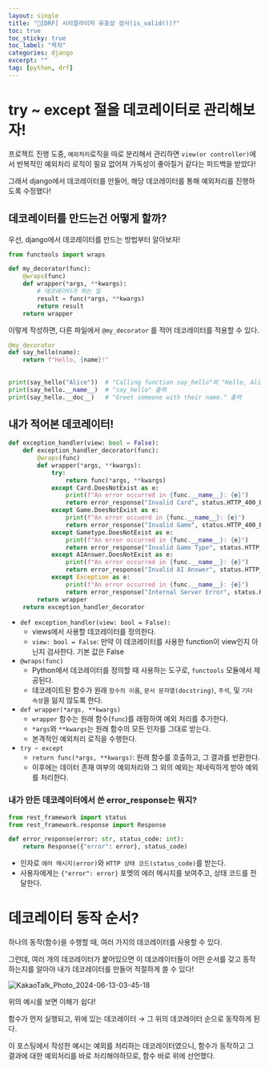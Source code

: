 ```yaml
---
layout: single
title: "📘[DRF] 시리얼라이저 유효성 검사(is_valid())?"
toc: true
toc_sticky: true
toc_label: "목차"
categories: django
excerpt: ""
tag: [python, drf]
---
```


# try ~ except 절을 데코레이터로 관리해보자!

프로젝트 진행 도중, `예외처리`로직을 따로 분리해서 관리하면 `view(or controller)`에서 반복적인 예외처리 로직이 필요 없어져 가독성이 좋아질거 같다는 피드백을 받았다!

그래서 django에서 데코레이터를 만들어, 해당 데코레이터를 통해 예외처리를 진행하도록 수정했다!

## 데코레이터를 만드는건 어떻게 할까?

우선, django에서 데코레이터를 만드는 방법부터 알아보자!

```python
from functools import wraps

def my_decorator(func):
    @wraps(func)
    def wrapper(*args, **kwargs):
        # 데코레이터가 하는 일
        result = func(*args, **kwargs)
        return result
    return wrapper
```

이렇게 작성하면, 다른 파일에서 `@my_decorator` 를 적어 데코레이터를 적용할 수 있다.

```python
@my_decorator
def say_hello(name):
    return f"Hello, {name}!"
   
   
print(say_hello("Alice"))  # "Calling function say_hello"와 "Hello, Alice!" 출력
print(say_hello.__name__)  # "say_hello" 출력
print(say_hello.__doc__)   # "Greet someone with their name." 출력
```

## 내가 적어본 데코레이터!

```python
def exception_handler(view: bool = False):
    def exception_handler_decorator(func):
        @wraps(func)
        def wrapper(*args, **kwargs):
            try:
                return func(*args, **kwargs)
            except Card.DoesNotExist as e:
                print(f"An error occurred in {func.__name__}: {e}")
                return error_response("Invalid Card", status.HTTP_400_BAD_REQUEST)
            except Game.DoesNotExist as e:
                print(f"An error occuerd in {func.__name__}: {e}")
                return error_response("Invalid Game", status.HTTP_400_BAD_REQUEST)
            except Gametype.DoesNotExist as e:
                print(f"An error occurred in {func.__name__}: {e}")
                return error_response("Invalid Game Type", status.HTTP_400_BAD_REQUEST)
            except AIAnswer.DoesNotExist as e:
                print(f"An error occurred in {func.__name__}: {e}")
                return error_response("Invalid AI Answer", status.HTTP_400_BAD_REQUEST)
            except Exception as e:
                print(f"An error occurred in {func.__name__}: {e}")
                return error_response("Internal Server Error", status.HTTP_500_INTERNAL_SERVER_ERROR)
        return wrapper
    return exception_handler_decorator
```

- `def exception_handler(view: bool = False):`
    - views에서 사용할 데코레이터를 정의한다.
    - `view: bool = False`: 만약 이 데코레이터를 사용한 function이 view인지 아닌지 검사한다. 기본 값은 False
- `@wraps(func)`
    - Python에서 데코레이터를 정의할 때 사용하는 도구로, `functools` 모듈에서 제공된다.
    - 데코레이트된 함수가 원래 `함수의 이름`, `문서 문자열(docstring)`, `주석`, 및 `기타 속성`을 잃지 않도록 한다.
- `def wrapper(*args, **kwargs)`
    - `wrapper` 함수는 원래 함수(`func`)를 래핑하여 예외 처리를 추가한다.
    - `*args`와 `**kwargs`는 원래 함수의 모든 인자를 그대로 받는다.
    - 본격적인 예외처리 로직을 수행한다.
- `try ~ except`
    - `return func(*args, **kwargs)`: 원래 함수를 호출하고, 그 결과를 반환한다.
    - 이후에는 데이터 존재 여부의 예외처리와 그 외의 예외는 제네릭하게 받아 예외를 처리한다.

### 내가 만든 데코레이터에서 쓴 error_response는 뭐지?

```python
from rest_framework import status
from rest_framework.response import Response

def error_response(error: str, status_code: int):
    return Response({"error": error}, status_code)
```

- 인자로 `에러 메시지(error)`와 `HTTP 상태 코드(status_code)`를 받는다.
- 사용자에게는 `{"error": error}` 포멧의 에러 메시지를 보여주고, 상태 코드를 전달한다.

# 데코레이터 동작 순서?

하나의 동작(함수)을 수행할 때, 여러 가지의 데코레이터를 사용할 수 있다.

그런데, 여러 개의 데코레이터가 붙어있으면 이 데코레이터들이 어떤 순서를 갖고 동작하는지를 알아야 내가 데코레이터를 만들어 적절하게 쓸 수 있다!

![KakaoTalk_Photo_2024-06-13-03-45-18](https://github.com/TUK-3oon/hello-tarot-BE/assets/104587537/dd91591e-e94f-4ffb-b106-1d3e65a5be75)


위의 예시를 보면 이해가 쉽다!

함수가 먼저 실행되고, 위에 있는 데코레이터 → 그 위의 데코레이터 순으로 동작하게 된다.

이 포스팅에서 작성한 예시는 예외를 처리하는 데코레이터였으니, 함수가 동작하고 그 결과에 대한 예외처리를 바로 처리해야하므로, 함수 바로 위에 선언했다.